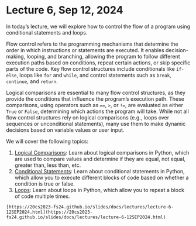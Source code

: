 # Lecture 6, Sep 12, 2024

In today’s lecture, we will explore how to control the flow of a program using conditional statements and loops.

Flow control refers to the programming mechanisms that determine the order in which instructions or statements are executed. It enables decision-making, looping, and branching, allowing the program to follow different execution paths based on conditions, repeat certain actions, or skip specific parts of the code. Key flow control structures include conditionals like `if-else`, loops like `for` and `while`, and control statements such as `break`, `continue`, and `return`.

Logical comparisons are essential to many flow control structures, as they provide the conditions that influence the program’s execution path. These comparisons, using operators such as `==`, `>`, or `!=`, are evaluated as either `True` or `False`, determining which actions the program will take. While not all flow control structures rely on logical comparisons (e.g., loops over sequences or unconditional statements), many use them to make dynamic decisions based on variable values or user input.

We will cover the following topics:

1. [Logical Comparisons](../topics/controlling-program-flow/logical-comparisons.ipynb): Learn about logical comparisons in Python, which are used to compare values and determine if they are equal, not equal, greater than, less than, etc.
2. [Conditional Statements](../topics/controlling-program-flow/conditional-statements.ipynb): Learn about conditional statements in Python, which allow you to execute different blocks of code based on whether a condition is true or false.
3. [Loops](../topics/controlling-program-flow/loops.ipynb): Learn about loops in Python, which allow you to repeat a block of code multiple times.


```{admonition} Slides
[https://20cs2023-fs24.github.io/slides/docs/lectures/lecture-6-12SEP2024.html](https://20cs2023-fs24.github.io/slides/docs/lectures/lecture-6-12SEP2024.html)
```